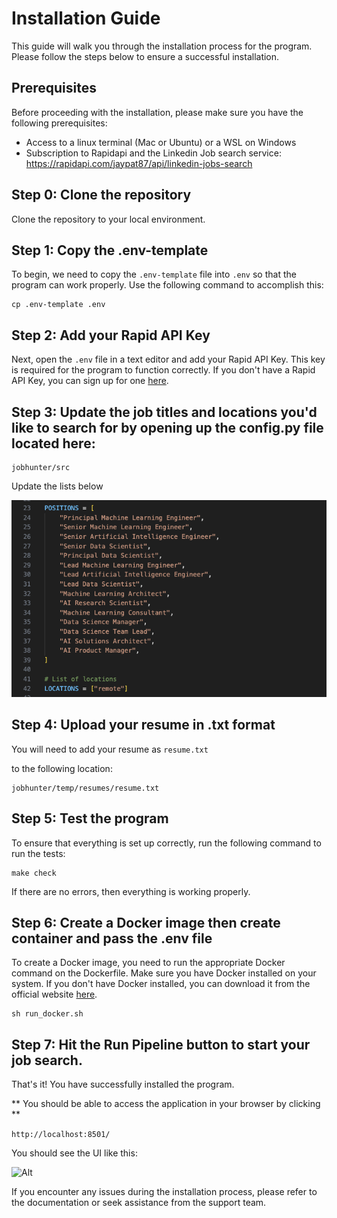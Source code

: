 # Installation Guide

This guide will walk you through the installation process for the program. Please follow the steps below to ensure a successful installation.

## Prerequisites

Before proceeding with the installation, please make sure you have the following prerequisites:

- Access to a linux terminal (Mac or Ubuntu) or a WSL on Windows
- Subscription to Rapidapi and the Linkedin Job search service: https://rapidapi.com/jaypat87/api/linkedin-jobs-search

## Step 0: Clone the repository
Clone the repository to your local environment.


## Step 1: Copy the .env-template

To begin, we need to copy the `.env-template` file into `.env` so that the program can work properly. Use the following command to accomplish this:

```shell
cp .env-template .env
```

## Step 2: Add your Rapid API Key

Next, open the `.env` file in a text editor and add your Rapid API Key. This key is required for the program to function correctly. If you don't have a Rapid API Key, you can sign up for one [here](https://www.rapidapi.com/).


## Step 3: Update the job titles and locations you'd like to search for by opening up the config.py file located here: 

```shell
jobhunter/src
```

Update the lists below

![Alt](images/image_job_config.png)


## Step 4: Upload your resume in .txt format

You will need to add your resume as ```resume.txt```

to the following location:

```
jobhunter/temp/resumes/resume.txt
```

## Step 5: Test the program

To ensure that everything is set up correctly, run the following command to run the tests:

```shell
make check
```

If there are no errors, then everything is working properly.



## Step 6: Create a Docker image then create container and pass the .env file

To create a Docker image, you need to run the appropriate Docker command on the Dockerfile. Make sure you have Docker installed on your system. If you don't have Docker installed, you can download it from the official website [here](https://www.docker.com/products/docker-desktop).

```shell
sh run_docker.sh
```

## Step 7: Hit the Run Pipeline button to start your job search.


That's it! You have successfully installed the program. 

** You should be able to access the application in your browser by clicking **

```http://localhost:8501/```


You should see the UI like this:

![Alt](images/image_ui_pipelinemanager.png)


If you encounter any issues during the installation process, please refer to the documentation or seek assistance from the support team.
